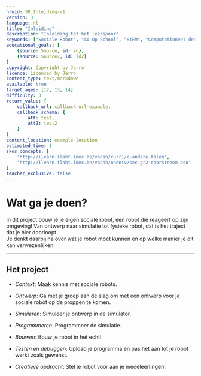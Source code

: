 ```yaml
---
hruid: SR_Inleiding-v1
version: 3
language: nl
title: "Inleiding"
description: "Inleiding tot het leerspoor"
keywords: ["Sociale Robot", "AI Op School", "STEM", "Computationeel denken", "Grafisch programmeren"]
educational_goals: [
    {source: Source, id: id}, 
    {source: Source2, id: id2}
]
copyright: Copyright by Jerro
licence: Licenced by Jerro
content_type: text/markdown
available: true
target_ages: [12, 13, 14]
difficulty: 3
return_value: {
    callback_url: callback-url-example,
    callback_schema: {
        att: test,
        att2: test2
    }
}
content_location: example-location
estimated_time: 1
skos_concepts: [
    'http://ilearn.ilabt.imec.be/vocab/curr1/c-andere-talen', 
    'http://ilearn.ilabt.imec.be/vocab/ondniv/sec-gr2-doorstroom-aso'
]
teacher_exclusive: false
---
```


# Wat ga je doen?

In dit project bouw je je eigen sociale robot, een robot die reageert op zijn omgeving! Van ontwerp naar simulatie tot fysieke robot, dat is het traject dat je hier doorloopt.  
Je denkt daarbij na over wat je robot moet kunnen en op welke manier je dit kan verwezenlijken.

***

## Het project
* *Context*: Maak kennis met sociale robots.

* *Ontwerp*: Ga met je groep aan de slag om met een ontwerp voor je sociale robot op de proppen te komen.
* *Simuleren*: Simuleer je ontwerp in de simulator.
* *Programmeren*: Programmeer de simulatie.
* *Bouwen*: Bouw je robot in het echt!
* *Testen en debuggen*: Upload je programma en pas het aan tot je robot werkt zoals gewenst.

* *Creatieve opdracht*: Stel je robot voor aan je medeleerlingen!
